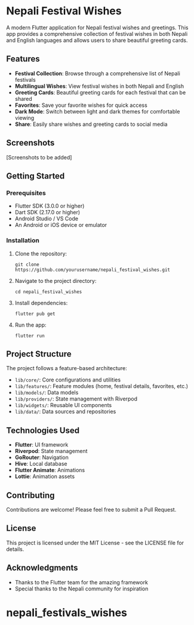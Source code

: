 # Nepali Festival Wishes

A modern Flutter application for Nepali festival wishes and greetings. This app provides a comprehensive collection of festival wishes in both Nepali and English languages and allows users to share beautiful greeting cards.

## Features

- **Festival Collection**: Browse through a comprehensive list of Nepali festivals
- **Multilingual Wishes**: View festival wishes in both Nepali and English
- **Greeting Cards**: Beautiful greeting cards for each festival that can be shared
- **Favorites**: Save your favorite wishes for quick access
- **Dark Mode**: Switch between light and dark themes for comfortable viewing
- **Share**: Easily share wishes and greeting cards to social media

## Screenshots

[Screenshots to be added]

## Getting Started

### Prerequisites

- Flutter SDK (3.0.0 or higher)
- Dart SDK (2.17.0 or higher)
- Android Studio / VS Code
- An Android or iOS device or emulator

### Installation

1. Clone the repository:
   ```
   git clone https://github.com/yourusername/nepali_festival_wishes.git
   ```

2. Navigate to the project directory:
   ```
   cd nepali_festival_wishes
   ```

3. Install dependencies:
   ```
   flutter pub get
   ```

4. Run the app:
   ```
   flutter run
   ```

## Project Structure

The project follows a feature-based architecture:

- `lib/core/`: Core configurations and utilities
- `lib/features/`: Feature modules (home, festival details, favorites, etc.)
- `lib/models/`: Data models
- `lib/providers/`: State management with Riverpod
- `lib/widgets/`: Reusable UI components
- `lib/data/`: Data sources and repositories

## Technologies Used

- **Flutter**: UI framework
- **Riverpod**: State management
- **GoRouter**: Navigation
- **Hive**: Local database
- **Flutter Animate**: Animations
- **Lottie**: Animation assets

## Contributing

Contributions are welcome! Please feel free to submit a Pull Request.

## License

This project is licensed under the MIT License - see the LICENSE file for details.

## Acknowledgments

- Thanks to the Flutter team for the amazing framework
- Special thanks to the Nepali community for inspiration
# nepali_festivals_wishes
